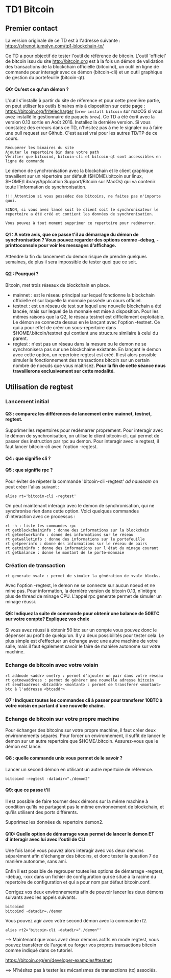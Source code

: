 # TD1 Bitcoin

## Premier contact

La version originale de ce TD est à l'adresse suivante : https://sfrenot.jumplyn.com/tp1-blockchain-tx/

Ce TD a pour objectif de tester l'outil de référence de bitcoin. L'outil 'officiel' de bitcoin issu du site http://bitcoin.org est à la fois un démon de validation des transactions de la blockchain officielle (bitcoind), un outil en ligne de commande pour interagir avec ce démon (bitcoin-cli) et un outil graphique de gestion du portefeuille (bitcoin-qt).

#### Q0: Qu'est ce qu'un démon ?

L'outil s'installe à partir du site de réference et pour cette première partie, on peut utiliser les outils binaires mis à disposition sur cette page : https://bitcoin.org/fr/telecharger (`brew install bitcoin` sur macOS si vous avez installé le gestionnaire de paquets `brew`). Ce TD a été écrit avec la version 0.13 sortie en Août 2016. Installez la dernière version. Si vous constatez des erreurs dans ce TD, n'hésitez pas à me le signaler ou à faire une pull request sur Github. C'est aussi vrai pour les autres TD/TP de ce cours.

    Récupérer les binaires du site
    Ajouter le repertoire bin dans votre path
    Vérifier que bitcoind, bitcoin-cli et bitcoin-qt sont accessibles en ligne de commande

Le demon de synchronisation avec la blockchain et le client graphique travaillent sur un répertoire par défault ($HOME/.bitcoin sur linux, $HOME/Library/Application Support/Bitcoin sur MacOs) qui va contenir toute l'information de synchronisation.

    !!! Attention si vous possédez des bitcoins, ne faites pas n'importe quoi.

    SINON, si vous avez lancé soit le client soit le synchronisateur le repertoire a été créé et contient les données de synchronisation.

    Vous pouvez à tout moment supprimer ce repertoire pour redémarrer.

#### Q1 : A votre avis, que ce passe t'il au démarrage du démon de synchronisation ? Vous pouvez regarder des options comme -debug, -printtoconsole pour voir les messages d'affichage.

Attendre la fin du lancement du demon risque de prendre quelques semaines, de plus il sera impossible de tester quoi que ce soit.

#### Q2 : Pourquoi ?

Bitcoin, met trois réseaux de blockchain en place.

* mainnet : est le réseau principal sur lequel fonctionne la blockchain officielle et sur laquelle la monnaie possède un cours officiel.
* testnet : est un réseau de test sur lequel une nouvelle blockchain a été lancée, mais sur lequel de la monnaie est mise à disposition. Pour les mêmes raisons que la Q2, le réseau testnet est difficilement exploitable. Le démon se connecte dessus en le lançant avec l'option  -testnet. Ce qui a pour effet de créer un sous-repertoire dans $HOME/.bitcoin/testnet qui contient une structure similaire à celui du parent.
* regtest : n'est pas un réseau dans la mesure ou le demon ne se synchronisera pas sur une blockchaine existante. En lançant le demon avec cette option, un repertoire regtest est créé. Il est alors possible simuler le fonctionnement des transactions bitcoin sur un certain nombre de noeuds que vous maîtrisez.
**Pour la fin de cette séance nous travaillerons exclusivement sur cette modalité.**

## Utilisation de regtest

### Lancement initial

#### Q3 : comparez les différences de lancement entre mainnet, testnet, regtest.

Supprimer les repertoires pour redémarrer proprement.
Pour interagir avec le démon de synchronisation, on utilise le client bitcoin-cli, qui permet de passer des instruction par rpc au demon. Pour interagir avec le regtest, il faut lancer bitcoin-cli avec l'option -regtest.

#### Q4 : que signifie cli ?
#### Q5 : que signifie rpc ?

Pour éviter de répeter la commande 'bitcoin-cli -regtest' *ad nauseam* on peut créer l'alias suivant :

    alias rt='bitcoin-cli -regtest'

On peut maintenant interagir avec le demon de synchronisation, qui ne synchronise rien dans cette option.
Voici quelques commandes d'interaction avec ce processus :

    rt -h : liste les commandes rpc
    rt getblockchaininfo : donne des informations sur la blockchain
    rt getnetworkinfo : donne des informations sur le réseau
    rt getwalletinfo : donne des informations sur le portefeuille
    rt getpeerinfo : donne des informations sur le réseau de pairs
    rt getmininfo : donne des informations sur l'état du minage courant
    rt getbalance : donne le montant de le porte-monnaie

### Création de transaction

    rt generate <val> : permet de simuler la génération de <val> blocks.

Avec l'option -regtest, le demon ne se connecte sur aucun noeud et ne mine pas. Pour information, la dernière version de bitcoin 0.13, n'intègre plus de thread de minage CPU. L'appel rpc generate permet de simuler un minage réussi.

#### Q6: Indiquez la suite de commande pour obtenir une balance de 50BTC sur votre compte? Expliquez vos choix

Si vous avez réussi à obtenir 50 btc sur un compte vous pouvez donc le dépenser au profit de quelqu'un. Il y a deux possibilités pour tester cela. Le plus simple est d'effectuer un échange avec une autre machine de votre salle, mais il faut également savoir le faire de manière autonome sur votre machine.

### Echange de bitcoin avec votre voisin

    rt addnode <addr> onetry : permet d'ajouter un pair dans votre réseau
    rt getnewaddress : permet de générer une nouvelle adresse bitcoin
    rt sendtoadress <btcaddr> <montant> : permet de transférer <montant> btc à l'addresse <btcaddr>

#### Q7 : Indiquez toutes les commandes cli à passer pour transferer 10BTC à votre voisin en partant d'une nouvelle chaîne.

### Echange de bitcoin sur votre propre machine

Pour échanger des bitcoins sur votre propre machine, il faut créer deux environnements séparés. Pour forcer un environnement, il suffit de lancer le demon sur un autre repertoire que $HOME/.bitcoin. Assurez-vous que le démon est lancé.

#### Q8 : quelle commande unix vous permet de le savoir ?

Lancer un second démon en utilisant un autre repertoire de référence.

    bitcoind -regtest -datadir="./demon2"

#### Q9: que ce passe t'il

Il est possible de faire tourner deux démons sur la même machine à condition qu'ils ne partagent pas le même environnement de blockchain, et qu'ils utilisent des ports différents.

Supprimez les données du repertoire demon2.

#### Q10: Quelle option de démarrage vous permet de lancer le demon ET d'interagir avec lui avec l'outil de CLI

Une fois lancé vous pouvez alors interagir avec vos deux demons séparément afin d'échanger des bitcoins, et donc tester la question 7 de manière autonome, sans ami.

Enfin il est possible de regrouper toutes les options de démarrage  -regtest, -debug, -xxx dans un fichier de configuration qui se situe à la racine du repertoire de configuration et qui a pour nom par défaut  bitcoin.conf.

Corrigez vos deux environnements afin de pouvoir lancer les deux démons suivants avec les appels suivants.

    bitcoind
    bitcoind -datadir=./demon

Vous pouvez agir avec votre second démon avec la commande rt2.

    alias rt2='bitcoin-cli -datadir="./demon"'

--> Maintenant que vous avez deux démons actifs en mode regtest, vous pouvez transférer de l'argent ou forger vos propres transactions bitcoin comme indiqué dans ce tutoriel.

https://bitcoin.org/en/developer-examples#testnet

==> N'hésitez pas à tester les mécanismes de transactions (tx) associés.
